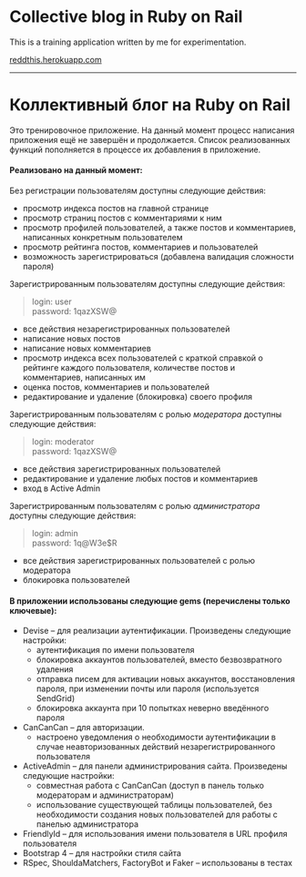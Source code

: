 # Collective blog in Ruby on Rail

This is a training application written by me for experimentation.

[reddthis.herokuapp.com](https://reddthis.herokuapp.com/)
* * *
# Коллективный блог на Ruby on Rail

Это тренировочное приложение. На данный момент процесс написания приложения ещё не завершён и продолжается. Список реализованных функций пополняется в процессе их добавления в приложение.

#### Реализовано на данный момент:

Без регистрации пользователям доступны следующие действия:

* просмотр индекса постов на главной странице
* просмотр страниц постов с комментариями к ним
* просмотр профилей пользователей, а также постов и комментариев, написанных конкретным пользователем
* просмотр рейтинга постов, комментариев и пользователей
* возможность зарегистрироваться (добавлена валидация сложности пароля)

Зарегистрированным пользователям доступны следующие действия:
> login: user     
> password: 1qazXSW@

* все действия незарегистрированных пользователей
* написание новых постов
* написание новых комментариев
* просмотр индекса всех пользователей с краткой справкой о рейтинге каждого пользователя, количестве постов и комментариев, написанных им
* оценка постов, комментариев и пользователей
* редактирование и удаление (блокировка) своего профиля

Зарегистрированным пользователям с ролью *модератора* доступны следующие действия:
> login: moderator     
> password: 1qazXSW@

* все действия зарегистрированных пользователей
* редактирование и удаление любых постов и комментариев
* вход в Active Admin

Зарегистрированным пользователям с ролью *администратора* доступны следующие действия:
> login: admin     
> password: 1q@W3e$R

* все действия зарегистрированных пользователей с ролью модератора
* блокировка пользователей

#### В приложении использованы следующие gems (перечислены только ключевые):

* Devise – для реализации аутентификации. Произведены следующие настройки:
    * аутентификация по имени пользователя
    * блокировка аккаунтов пользователей, вместо безвозвратного удаления
    * отправка писем для активации новых аккаунтов, восстановления пароля, при изменении почты или пароля (используется SendGrid)
    * блокировка аккаунта при 10 попытках неверно введённого пароля
* СanСanСan – для авторизации.
    * настроено уведомления о необходимости аутентификации в случае неавторизованных действий незарегистрированного пользователя
* ActiveAdmin – для панели администрирования сайта. Произведены следующие настройки:
    * совместная работа с CanCanCan (доступ в панель только модераторам и администраторам)
    * использование существующей таблицы пользователей, без необходимости создания новых пользователей для работы с панелью администратора
* FriendlyId – для использования имени пользователя в URL профиля пользователя
* Bootstrap 4 – для настройки стиля сайта
* RSpec, ShouldaMatchers, FactoryBot и Faker – использованы в тестах

